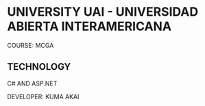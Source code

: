 # UNIVERSITY UAI - UNIVERSIDAD ABIERTA INTERAMERICANA

COURSE: MCGA

## TECHNOLOGY

C# AND ASP.NET


DEVELOPER: KUMA AKAI
